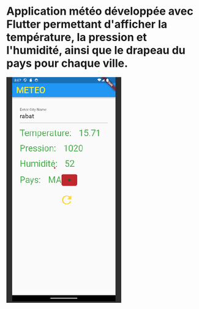 <h1> Application météo développée avec Flutter permettant d'afficher la température, la pression et l'humidité, ainsi que le drapeau du pays pour chaque ville.</h1>
<img src="img/img.png">